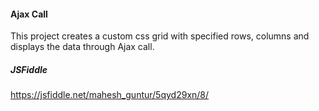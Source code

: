 #### Ajax Call
This project creates a custom css grid with specified rows, columns
and displays the data through Ajax call.

##### JSFiddle
https://jsfiddle.net/mahesh_guntur/5qyd29xn/8/